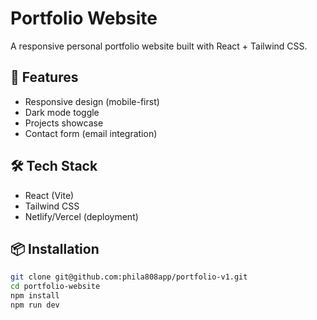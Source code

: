 # Portfolio Website

A responsive personal portfolio website built with React + Tailwind CSS.

## 🚀 Features
- Responsive design (mobile-first)
- Dark mode toggle
- Projects showcase
- Contact form (email integration)

## 🛠️ Tech Stack
- React (Vite)
- Tailwind CSS
- Netlify/Vercel (deployment)

## 📦 Installation
```bash
git clone git@github.com:phila808app/portfolio-v1.git
cd portfolio-website
npm install
npm run dev
